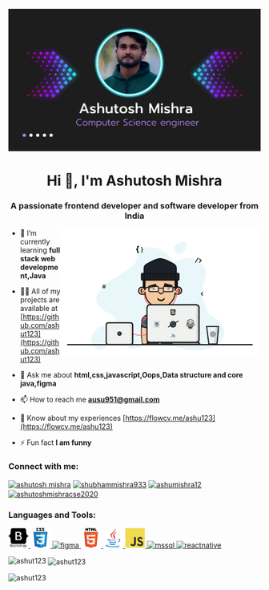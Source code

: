 ![logo](https://github.com/ashut123/ashut123/blob/main/Brown%20Grey%20Creative%20Modern%20Online%20Portfolio.png)
<h1 align="center">Hi 👋, I'm Ashutosh Mishra</h1>
<h3 align="center">A passionate frontend developer and software developer from India</h3>

<img align="right" alt="coding" width="400" src="https://github.com/ashut123/ashut123/blob/main/gif.gif">

- 🌱 I’m currently learning **full stack web development,Java**

- 👨‍💻 All of my projects are available at [https://github.com/ashut123](https://github.com/ashut123)

- 💬 Ask me about **html,css,javascript,Oops,Data structure and core java,figma**

- 📫 How to reach me **ausu951@gmail.com**

- 📄 Know about my experiences [https://flowcv.me/ashu123](https://flowcv.me/ashu123)

- ⚡ Fun fact **I am funny**

<h3 align="left">Connect with me:</h3>
<p align="left">
<a href="https://linkedin.com/in/ashutosh mishra" target="blank"><img align="center" src="https://raw.githubusercontent.com/rahuldkjain/github-profile-readme-generator/master/src/images/icons/Social/linked-in-alt.svg" alt="ashutosh mishra" height="30" width="40" /></a>
<a href="https://instagram.com/shubhammishra933" target="blank"><img align="center" src="https://raw.githubusercontent.com/rahuldkjain/github-profile-readme-generator/master/src/images/icons/Social/instagram.svg" alt="shubhammishra933" height="30" width="40" /></a>
<a href="https://www.leetcode.com/ashumishra12" target="blank"><img align="center" src="https://raw.githubusercontent.com/rahuldkjain/github-profile-readme-generator/master/src/images/icons/Social/leet-code.svg" alt="ashumishra12" height="30" width="40" /></a>
<a href="https://auth.geeksforgeeks.org/user/ashutoshmishracse2020" target="blank"><img align="center" src="https://raw.githubusercontent.com/rahuldkjain/github-profile-readme-generator/master/src/images/icons/Social/geeks-for-geeks.svg" alt="ashutoshmishracse2020" height="30" width="40" /></a>
</p>

<h3 align="left">Languages and Tools:</h3>
<p align="left"> <a href="https://getbootstrap.com" target="_blank" rel="noreferrer"> <img src="https://raw.githubusercontent.com/devicons/devicon/master/icons/bootstrap/bootstrap-plain-wordmark.svg" alt="bootstrap" width="40" height="40"/> </a> <a href="https://www.w3schools.com/css/" target="_blank" rel="noreferrer"> <img src="https://raw.githubusercontent.com/devicons/devicon/master/icons/css3/css3-original-wordmark.svg" alt="css3" width="40" height="40"/> </a> <a href="https://www.figma.com/" target="_blank" rel="noreferrer"> <img src="https://www.vectorlogo.zone/logos/figma/figma-icon.svg" alt="figma" width="40" height="40"/> </a> <a href="https://www.w3.org/html/" target="_blank" rel="noreferrer"> <img src="https://raw.githubusercontent.com/devicons/devicon/master/icons/html5/html5-original-wordmark.svg" alt="html5" width="40" height="40"/> </a> <a href="https://www.java.com" target="_blank" rel="noreferrer"> <img src="https://raw.githubusercontent.com/devicons/devicon/master/icons/java/java-original.svg" alt="java" width="40" height="40"/> </a> <a href="https://developer.mozilla.org/en-US/docs/Web/JavaScript" target="_blank" rel="noreferrer"> <img src="https://raw.githubusercontent.com/devicons/devicon/master/icons/javascript/javascript-original.svg" alt="javascript" width="40" height="40"/> </a> <a href="https://www.microsoft.com/en-us/sql-server" target="_blank" rel="noreferrer"> <img src="https://www.svgrepo.com/show/303229/microsoft-sql-server-logo.svg" alt="mssql" width="40" height="40"/> </a> <a href="https://reactnative.dev/" target="_blank" rel="noreferrer"> <img src="https://reactnative.dev/img/header_logo.svg" alt="reactnative" width="40" height="40"/> </a> </p>

<p><img align="left" src="https://github-readme-stats.vercel.app/api/top-langs?username=ashut123&show_icons=true&locale=en&layout=compact" alt="ashut123" /></p>

<p>&nbsp;<img align="center" src="https://github-readme-stats.vercel.app/api?username=ashut123&show_icons=true&locale=en" alt="ashut123" /></p>

<p><img align="center" src="https://github-readme-streak-stats.herokuapp.com/?user=ashut123&" alt="ashut123" /></p>
 

